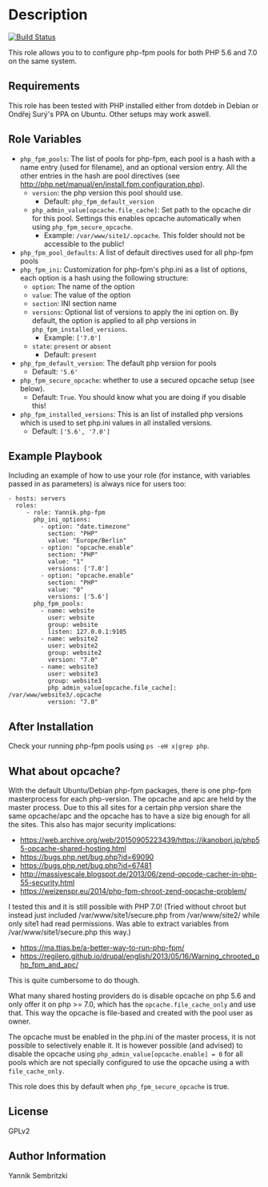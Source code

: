Description
=========

[![Build Status](https://travis-ci.org/Yannik/ansible-role-php-fpm.svg?branch=master)](https://travis-ci.org/Yannik/ansible-role-php-fpm)

This role allows you to to configure php-fpm pools for both PHP 5.6 and 7.0 on the same system.

Requirements
------------

This role has been tested with PHP installed either from dotdeb in Debian or Ondřej Surý's PPA on Ubuntu. Other setups may work aswell.

Role Variables
--------------

* `php_fpm_pools`: The list of pools for php-fpm, each pool is a hash with a name entry (used for filename), and an optional version entry. All the other entries in the hash are pool directives (see http://php.net/manual/en/install.fpm.configuration.php).
    * `version`: the php version this pool should use.
        * Default: `php_fpm_default_version`
    * `php_admin_value[opcache.file_cache]`: Set path to the opcache dir for this pool. Settings this enables opcache automatically when using `php_fpm_secure_opcache`.
        * Example: `/var/www/site1/.opcache`. This folder should not be accessible to the public!
* `php_fpm_pool_defaults`: A list of default directives used for all php-fpm pools
* `php_fpm_ini`: Customization for php-fpm's php.ini as a list of options, each option is a hash using the following structure:
    * `option`: The name of the option
    * `value`: The value of the option
    * `section`: INI section name
    * `versions`: Optional list of versions to apply the ini option on. By default, the option is applied to all php versions in `php_fpm_installed_versions`.
        * Example: `['7.0']`
    * `state`: `present` or `absent`
        * Default: `present`
* `php_fpm_default_version`: The default php version for pools
    * Default: `'5.6'`
* `php_fpm_secure_opcache`: whether to use a secured opcache setup (see below).
    * Default: `True`. You should know what you are doing if you disable this!
* `php_fpm_installed_versions`: This is an list of installed php versions which is used to set php.ini values in all installed versions.
    * Default: `['5.6', '7.0']`

Example Playbook
----------------

Including an example of how to use your role (for instance, with variables passed in as parameters) is always nice for users too:

    - hosts: servers
      roles:
         - role: Yannik.php-fpm
           php_ini_options:
             - option: "date.timezone"
               section: "PHP"
               value: "Europe/Berlin"
             - option: "opcache.enable"
               section: "PHP"
               value: "1"
               versions: ['7.0']
             - option: "opcache.enable"
               section: "PHP"
               value: "0"
               versions: ['5.6']
           php_fpm_pools:
             - name: website
               user: website
               group: website
               listen: 127.0.0.1:9105
             - name: website2
               user: website2
               group: website2
               version: "7.0"
             - name: website3
               user: website3
               group: website3
               php_admin_value[opcache.file_cache]: /var/www/website3/.opcache
               version: "7.0"

After Installation
-------
Check your running php-fpm pools using `ps -eH x|grep php`.

What about opcache?
-------
With the default Ubuntu/Debian php-fpm packages, there is one php-fpm masterprocess for each php-version.
The opcache and apc are held by the master process. Due to this  all sites for a certain php version share
the same opcache/apc and the opcache has to have a size big enough for all the sites.
This also has major security implications:

  * https://web.archive.org/web/20150905223439/https://ikanobori.jp/php55-opcache-shared-hosting.html
  * https://bugs.php.net/bug.php?id=69090
  * https://bugs.php.net/bug.php?id=67481
  * http://massivescale.blogspot.de/2013/06/zend-opcode-cacher-in-php-55-security.html
  * https://weizenspr.eu/2014/php-fpm-chroot-zend-opcache-problem/

I tested this and it is still possible with PHP 7.0! (Tried without chroot but instead just
included /var/www/site1/secure.php from /var/www/site2/ while only site1 had read permissions.
Was able to extract variables from /var/www/site1/secure.php this way.)

  * https://ma.ttias.be/a-better-way-to-run-php-fpm/
  * https://regilero.github.io/drupal/english/2013/05/16/Warning_chrooted_php_fpm_and_apc/

This is quite cumbersome to do though.

What many shared hosting providers do is disable opcache on php 5.6 and only offer it
on php >= 7.0, which has the `opcache.file_cache_only` and use that. This way the opcache
is file-based and created with the pool user as owner.

The opcache must be enabled in the php.ini of the master process, it is not possible to selectively enable it.
It is however possible (and advised) to disable the opcache using `php_admin_value[opcache.enable] = 0` for
all pools which are not specially configured to use the opcache using a with `file_cache_only`.

This role does this by default when `php_fpm_secure_opcache` is true.

License
-------

GPLv2

Author Information
------------------

Yannik Sembritzki
